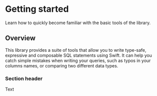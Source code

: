 # Getting started

Learn how to quickly become familiar with the basic tools of the library.

## Overview

This library provides a suite of tools that allow you to write type-safe, expressive and composable
SQL statements using Swift. It can help you catch simple mistakes when writing your queries, 
such as typos in your columns names, or comparing two different data types. 

### Section header

<!--@START_MENU_TOKEN@-->Text<!--@END_MENU_TOKEN@-->
